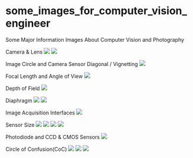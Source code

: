 # some_images_for_computer_vision_engineer

Some Major Information Images About Computer Vision and Photography

Camera & Lens
![](https://github.com/moveonai/some_images_for_computer_vision_engineer/blob/master/camera_lens.jpg)
![](https://raw.githubusercontent.com/moveonai/some_images_for_computer_vision_engineer/main/camera_lens.jpg)

Image Circle and Camera Sensor Diagonal / Vignetting
![](https://github.com/moveonai/some_images_for_computer_vision_engineer/blob/master/image_circle_and_sensor_diagonal.jpg)

Focal Length and Angle of View
![](https://github.com/moveonai/some_images_for_computer_vision_engineer/blob/master/focal_length.jpg)

Depth of Field
![](https://github.com/moveonai/some_images_for_computer_vision_engineer/blob/master/depthoffield.jpg)

Diaphragm 
![](https://github.com/moveonai/some_images_for_computer_vision_engineer/blob/master/diaphragm.jpg)
![](https://github.com/moveonai/some_images_for_computer_vision_engineer/blob/master/diaphragm_1.jpg)


Image Acquisition Interfaces
![](https://github.com/moveonai/some_images_for_computer_vision_engineer/blob/master/interfaces.JPG)

Sensor Size
![](https://github.com/moveonai/some_images_for_computer_vision_engineer/blob/master/sensor_size.jpg)
![](https://github.com/moveonai/some_images_for_computer_vision_engineer/blob/master/sensor_size_1.jpg)
![](https://github.com/moveonai/some_images_for_computer_vision_engineer/blob/master/pixelsensorsize.png)
![](https://github.com/moveonai/some_images_for_computer_vision_engineer/blob/master/sensor_dimensions.JPG)

Photodiode and CCD & CMOS Sensors
![](https://github.com/moveonai/some_images_for_computer_vision_engineer/blob/master/photodiode_ccd_cmos.jpg)

Circle of Confusion(CoC)
![](https://github.com/moveonai/some_images_for_computer_vision_engineer/blob/master/coc.jpg)
![](https://github.com/moveonai/some_images_for_computer_vision_engineer/blob/master/coc_1.jpg)
![](https://github.com/moveonai/some_images_for_computer_vision_engineer/blob/master/coc_2.jpg)



